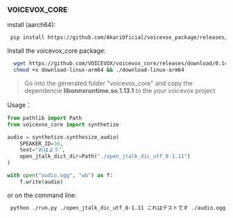 ### VOICEVOX_CORE

install (aarch64):
```sh
 pip install https://github.com/AkariOficial/voicevox_package/releases/download/voicevox_core-0.14.1/voicevox_core-0.14.1+cpu.tar.gz
```

Install the voicevox_core package:
```sh
  wget https://github.com/VOICEVOX/voicevox_core/releases/download/0.14.1/download-linux-arm64
  chmod +x download-linux-arm64 && ./download-linux-arm64
```
> Go into the generated folder "voicevox_core" and copy the dependencie **libonnxruntime.so.1.13.1** to the your voicevox project

Usage：
```python
from pathlib import Path
from voicevox_core import synthetize

audio = synthetize.synthesize_audio(
    SPEAKER_ID=36,
    text="おはよう",
    open_jtalk_dict_dir=Path("./open_jtalk_dic_utf_8-1.11")
)

with open("audio.ogg", "wb") as f:
    f.write(audio)
```

or on the command line:
```sh
 python ./run.py ./open_jtalk_dic_utf_8-1.11 これはテストです ./audio.ogg
```
